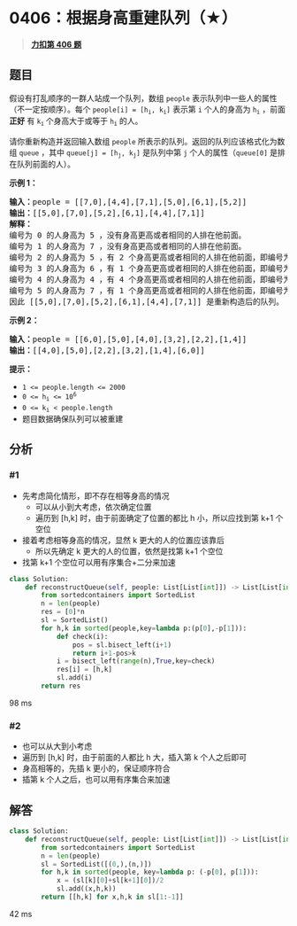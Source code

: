 # 0406：根据身高重建队列（★）


> <u>**[力扣第 406 题](https://leetcode.cn/problems/queue-reconstruction-by-height/)**</u>

## 题目

<p>假设有打乱顺序的一群人站成一个队列，数组 <code>people</code> 表示队列中一些人的属性（不一定按顺序）。每个 <code>people[i] = [h<sub>i</sub>, k<sub>i</sub>]</code> 表示第 <code>i</code> 个人的身高为 <code>h<sub>i</sub></code> ，前面 <strong>正好</strong> 有 <code>k<sub>i</sub></code><sub> </sub>个身高大于或等于 <code>h<sub>i</sub></code> 的人。</p>

<p>请你重新构造并返回输入数组 <code>people</code> 所表示的队列。返回的队列应该格式化为数组 <code>queue</code> ，其中 <code>queue[j] = [h<sub>j</sub>, k<sub>j</sub>]</code> 是队列中第 <code>j</code> 个人的属性（<code>queue[0]</code> 是排在队列前面的人）。</p>



<ul>
</ul>

<p><strong>示例 1：</strong></p>

<pre>
<strong>输入：</strong>people = [[7,0],[4,4],[7,1],[5,0],[6,1],[5,2]]
<strong>输出：</strong>[[5,0],[7,0],[5,2],[6,1],[4,4],[7,1]]
<strong>解释：</strong>
编号为 0 的人身高为 5 ，没有身高更高或者相同的人排在他前面。
编号为 1 的人身高为 7 ，没有身高更高或者相同的人排在他前面。
编号为 2 的人身高为 5 ，有 2 个身高更高或者相同的人排在他前面，即编号为 0 和 1 的人。
编号为 3 的人身高为 6 ，有 1 个身高更高或者相同的人排在他前面，即编号为 1 的人。
编号为 4 的人身高为 4 ，有 4 个身高更高或者相同的人排在他前面，即编号为 0、1、2、3 的人。
编号为 5 的人身高为 7 ，有 1 个身高更高或者相同的人排在他前面，即编号为 1 的人。
因此 [[5,0],[7,0],[5,2],[6,1],[4,4],[7,1]] 是重新构造后的队列。
</pre>

<p><strong>示例 2：</strong></p>

<pre>
<strong>输入：</strong>people = [[6,0],[5,0],[4,0],[3,2],[2,2],[1,4]]
<strong>输出：</strong>[[4,0],[5,0],[2,2],[3,2],[1,4],[6,0]]
</pre>



<p><strong>提示：</strong></p>

<ul>
<li><code>1 <= people.length <= 2000</code></li>
<li><code>0 <= h<sub>i</sub> <= 10<sup>6</sup></code></li>
<li><code>0 <= k<sub>i</sub> < people.length</code></li>
<li>题目数据确保队列可以被重建</li>
</ul>


## 分析

### #1

- 先考虑简化情形，即不存在相等身高的情况
	- 可以从小到大考虑，依次确定位置
	- 遍历到 [h,k] 时，由于前面确定了位置的都比 h 小，所以应找到第 k+1 个空位
- 接着考虑相等身高的情况，显然 k 更大的人的位置应该靠后
	- 所以先确定 k 更大的人的位置，依然是找第 k+1 个空位
- 找第 k+1 个空位可以用有序集合+二分来加速

```python
class Solution:
    def reconstructQueue(self, people: List[List[int]]) -> List[List[int]]:
        from sortedcontainers import SortedList
        n = len(people)
        res = [0]*n
        sl = SortedList()
        for h,k in sorted(people,key=lambda p:(p[0],-p[1])):
            def check(i):
                pos = sl.bisect_left(i+1)
                return i+1-pos>k
            i = bisect_left(range(n),True,key=check)
            res[i] = [h,k]
            sl.add(i)
        return res
```
98 ms

### #2

- 也可以从大到小考虑
- 遍历到 [h,k] 时，由于前面的人都比 h 大，插入第 k 个人之后即可
- 身高相等的，先插 k 更小的，保证顺序符合
- 插第 k 个人之后，也可以用有序集合来加速

## 解答

```python
class Solution:
    def reconstructQueue(self, people: List[List[int]]) -> List[List[int]]:
        from sortedcontainers import SortedList
        n = len(people)
        sl = SortedList([(0,),(n,)])
        for h,k in sorted(people, key=lambda p: (-p[0], p[1])):
            x = (sl[k][0]+sl[k+1][0])/2
            sl.add((x,h,k))
        return [[h,k] for x,h,k in sl[1:-1]]
```
42 ms

